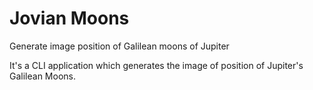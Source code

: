 # Jovian Moons
Generate image position of Galilean moons of Jupiter

It's a CLI application which generates the image of position of Jupiter's Galilean Moons.
